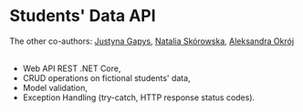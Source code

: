 # Students' Data API
The other co-authors: [Justyna Gapys](https://github.com/justynagapys), [Natalia Skórowska](https://github.com/NataliaSkorowska), [Aleksandra Okrój](https://github.com/aleksandraokroj)<br /><br />
- Web API REST .NET Core,
- CRUD operations on fictional students' data, 
- Model validation,
- Exception Handling (try-catch, HTTP response status codes).
